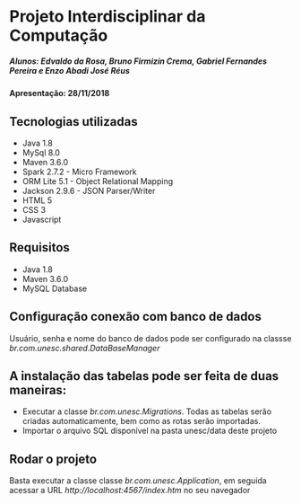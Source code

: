 # Projeto Interdisciplinar da Computação
##### Alunos: Edvaldo da Rosa, Bruno Firmizin Crema, Gabriel Fernandes Pereira e Enzo Abadi José Réus

#### Apresentação: 28/11/2018

## Tecnologias utilizadas
* Java 1.8
* MySql 8.0
* Maven 3.6.0
* Spark 2.7.2 - Micro Framework
* ORM Lite 5.1 - Object Relational Mapping
* Jackson 2.9.6 - JSON Parser/Writer
* HTML 5
* CSS 3
* Javascript

## Requisitos
* Java 1.8
* Maven 3.6.0
* MySQL Database

## Configuração conexão com banco de dados
Usuário, senha e nome do banco de dados pode ser configurado na classse _br.com.unesc.shared.DataBaseManager_

## A instalação das tabelas pode ser feita de duas maneiras:
* Executar a classe _br.com.unesc.Migrations_. Todas as tabelas serão criadas automaticamente, bem como as rotas serão importadas.
* Importar o arquivo SQL disponível na pasta unesc/data deste projeto

## Rodar o projeto
Basta executar a classe classe _br.com.unesc.Application_, em seguida acessar a URL _http://localhost:4567/index.htm_ no seu navegador
